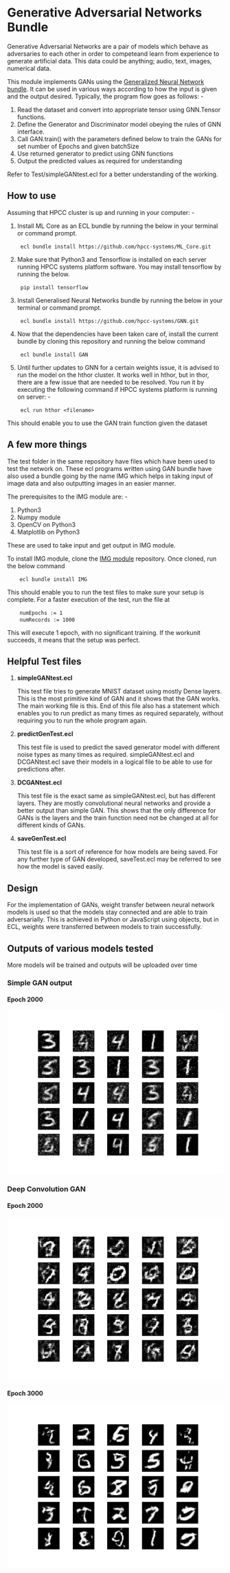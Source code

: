 # Generative Adversarial Networks Bundle

Generative Adversarial Networks are a pair of models which behave as adversaries to each other in order to competeand learn from experience to generate artificial data. This data could be anything; audio, text, images, numerical data.

This module implements GANs using the [Generalized Neural Network bundle](https://github.com/hpcc-systems/GNN). It can be used in various ways according to how the input is given and the output desired. Typically, the program flow goes as follows: -
1) Read the dataset and convert into appropriate tensor using GNN.Tensor functions.
2) Define the Generator and Discriminator model obeying the rules of GNN interface.
3) Call GAN.train() with the parameters defined below to train the GANs for set number of Epochs and given batchSize
4) Use returned generator to predict using GNN functions
5) Output the predicted values as required for understanding

Refer to Test/simpleGANtest.ecl for a better understanding of the working. 

## How to use

Assuming that HPCC cluster is up and running in your computer: -
1) Install ML Core as an ECL bundle by running the below in your terminal or command prompt.

        ecl bundle install https://github.com/hpcc-systems/ML_Core.git

2) Make sure that Python3 and Tensorflow is installed on each server running HPCC systems platform software. You may install tensorflow by running the below.

        pip install tensorflow

3) Install Generalised Neural Networks bundle by running the below in your terminal or command prompt.
        
        ecl bundle install https://github.com/hpcc-systems/GNN.git

4) Now that the dependencies have been taken care of, install the current bundle by cloning this repository and running the below command

        ecl bundle install GAN

5) Until further updates to GNN for a certain weights issue, it is advised to run the model on the hthor cluster. It works well in hthor, but in thor, there are a few issue that are needed to be resolved. You run it by executing the following command if HPCC systems platform is running on server: -

        ecl run hthor <filename>

This should enable you to use the GAN train function given the dataset

## A few more things

The test folder in the same repository have files which have been used to test the network on. These ecl programs written using GAN bundle have also used a bundle going by the name IMG which helps in taking input of image data and also outputting images in an easier manner. 

The prerequisites to the IMG module are: -
1. Python3
2. Numpy module
3. OpenCV on Python3
4. Matplotlib on Python3

These are used to take input and get output in IMG module. 

To install IMG module, clone the [IMG module](https://github.com/dragonfist453/IMG) repository. Once cloned, run the below command

        ecl bundle install IMG

This should enable you to run the test files to make sure your setup is complete. For a faster execution of the test, run the file at

        numEpochs := 1
        numRecords := 1000

This will execute 1 epoch, with no significant training. If the workunit succeeds, it means that the setup was perfect. 

## Helpful Test files

1. **simpleGANtest.ecl**

    This test file tries to generate MNIST dataset using mostly Dense layers. This is the most primitive kind of GAN and it shows that the GAN works. The main working file is this. 
    End of this file also has a statement which enables you to run predict as many times as required separately, without requiring you to run the whole program again. 

2. **predictGenTest.ecl**

    This test file is used to predict the saved generator model with different noise types as many times as required. simpleGANtest.ecl and DCGANtest.ecl save their models in a logical file to be able to use for predictions after. 

3. **DCGANtest.ecl**

    This test file is the exact same as simpleGANtest.ecl, but has different layers. They are mostly convolutional neural networks and provide a better output than simple GAN. This shows that the only difference for GANs is the layers and the train function need not be changed at all for different kinds of GANs.

4. **saveGenTest.ecl**

    This test file is a sort of reference for how models are being saved. For any further type of GAN developed, saveTest.ecl may be referred to see how the model is saved easily. 

## Design

For the implementation of GANs, weight transfer between neural network models is used so that the models stay connected and are able to train adversarially. This is achieved in Python or JavaScript using objects, but in ECL, weights were transferred between models to train successfully.

## Outputs of various models tested

More models will be trained and outputs will be uploaded over time

### Simple GAN output

#### Epoch 2000

![Coming soon](Images/GAN/2000/Epoch_2000.png)

### Deep Convolution GAN

#### Epoch 2000

![DCGAN Epoch 2000](Images/DCGAN/2000/Epoch_2000.png)

#### Epoch 3000

![DCGAN Epoch 3000](Images/DCGAN/3000/Epoch_3000.png)